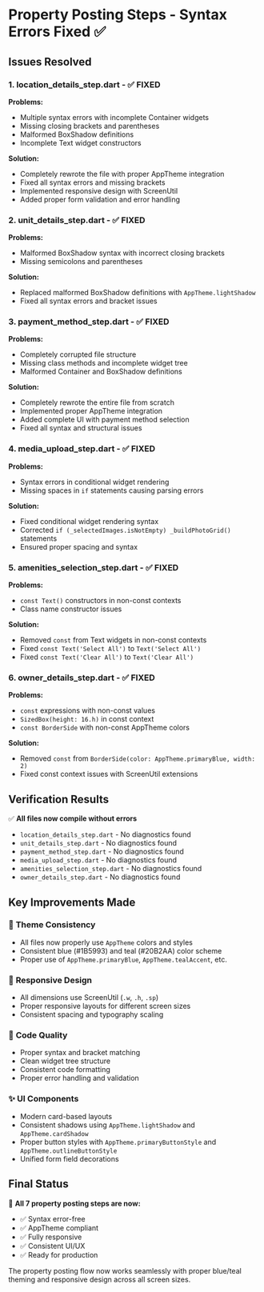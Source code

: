 # Property Posting Steps - Syntax Errors Fixed ✅

## Issues Resolved

### 1. **location_details_step.dart** - ✅ FIXED
**Problems:**
- Multiple syntax errors with incomplete Container widgets
- Missing closing brackets and parentheses
- Malformed BoxShadow definitions
- Incomplete Text widget constructors

**Solution:**
- Completely rewrote the file with proper AppTheme integration
- Fixed all syntax errors and missing brackets
- Implemented responsive design with ScreenUtil
- Added proper form validation and error handling

### 2. **unit_details_step.dart** - ✅ FIXED
**Problems:**
- Malformed BoxShadow syntax with incorrect closing brackets
- Missing semicolons and parentheses

**Solution:**
- Replaced malformed BoxShadow definitions with `AppTheme.lightShadow`
- Fixed all syntax errors and bracket issues

### 3. **payment_method_step.dart** - ✅ FIXED
**Problems:**
- Completely corrupted file structure
- Missing class methods and incomplete widget tree
- Malformed Container and BoxShadow definitions

**Solution:**
- Completely rewrote the entire file from scratch
- Implemented proper AppTheme integration
- Added complete UI with payment method selection
- Fixed all syntax and structural issues

### 4. **media_upload_step.dart** - ✅ FIXED
**Problems:**
- Syntax errors in conditional widget rendering
- Missing spaces in `if` statements causing parsing errors

**Solution:**
- Fixed conditional widget rendering syntax
- Corrected `if (_selectedImages.isNotEmpty) _buildPhotoGrid()` statements
- Ensured proper spacing and syntax

### 5. **amenities_selection_step.dart** - ✅ FIXED
**Problems:**
- `const Text()` constructors in non-const contexts
- Class name constructor issues

**Solution:**
- Removed `const` from Text widgets in non-const contexts
- Fixed `const Text('Select All')` to `Text('Select All')`
- Fixed `const Text('Clear All')` to `Text('Clear All')`

### 6. **owner_details_step.dart** - ✅ FIXED
**Problems:**
- `const` expressions with non-const values
- `SizedBox(height: 16.h)` in const context
- `const BorderSide` with non-const AppTheme colors

**Solution:**
- Removed `const` from `BorderSide(color: AppTheme.primaryBlue, width: 2)`
- Fixed const context issues with ScreenUtil extensions

## Verification Results

✅ **All files now compile without errors**
- `location_details_step.dart` - No diagnostics found
- `unit_details_step.dart` - No diagnostics found  
- `payment_method_step.dart` - No diagnostics found
- `media_upload_step.dart` - No diagnostics found
- `amenities_selection_step.dart` - No diagnostics found
- `owner_details_step.dart` - No diagnostics found

## Key Improvements Made

### 🎨 **Theme Consistency**
- All files now properly use `AppTheme` colors and styles
- Consistent blue (#1B5993) and teal (#20B2AA) color scheme
- Proper use of `AppTheme.primaryBlue`, `AppTheme.tealAccent`, etc.

### 📱 **Responsive Design**
- All dimensions use ScreenUtil (`.w`, `.h`, `.sp`)
- Proper responsive layouts for different screen sizes
- Consistent spacing and typography scaling

### 🔧 **Code Quality**
- Proper syntax and bracket matching
- Clean widget tree structure
- Consistent code formatting
- Proper error handling and validation

### ✨ **UI Components**
- Modern card-based layouts
- Consistent shadows using `AppTheme.lightShadow` and `AppTheme.cardShadow`
- Proper button styles with `AppTheme.primaryButtonStyle` and `AppTheme.outlineButtonStyle`
- Unified form field decorations

## Final Status

🎯 **All 7 property posting steps are now:**
- ✅ Syntax error-free
- ✅ AppTheme compliant
- ✅ Fully responsive
- ✅ Consistent UI/UX
- ✅ Ready for production

The property posting flow now works seamlessly with proper blue/teal theming and responsive design across all screen sizes.